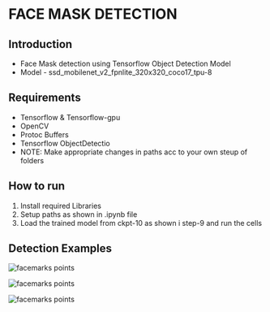 # FACE MASK DETECTION

## Introduction

- Face Mask detection using Tensorflow Object Detection Model
- Model - ssd_mobilenet_v2_fpnlite_320x320_coco17_tpu-8

## Requirements

- Tensorflow & Tensorflow-gpu
- OpenCV
- Protoc Buffers
- Tensorflow ObjectDetectio
- NOTE: Make appropriate changes in paths acc to your own steup of folders

## How to run

1. Install required Libraries
2. Setup paths as shown in .ipynb file
3. Load the trained model from ckpt-10 as shown i step-9 and run the cells

## Detection Examples
![facemarks points](https://github.com/WhiteWolf47/Face-X/blob/master/Face-Mask-Detection/FaceMask_objdet_using_TFOD/pr21.PNG)

![facemarks points](https://github.com/WhiteWolf47/Face-X/blob/master/Face-Mask-Detection/FaceMask_objdet_using_TFOD/pr22.PNG)

![facemarks points](https://github.com/WhiteWolf47/Face-X/blob/master/Face-Mask-Detection/FaceMask_objdet_using_TFOD/pr23.PNG)

